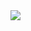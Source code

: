 <div>
  <img src="https://cdn.discordapp.com/attachments/1354300013290852428/1395753543415103499/ezgif.com-animated-gif-maker.gif?ex=687b9848&is=687a46c8&hm=a5f6b6c136c7a57a34ea1785011bf3ba3afa58f487f8935480f8ec554692b89a&">
</div>

